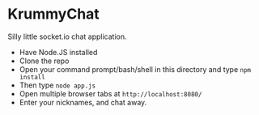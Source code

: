# KrummyChat
Silly little socket.io chat application.

- Have Node.JS installed
- Clone the repo
- Open your command prompt/bash/shell in this directory and type `npm install`
- Then type `node app.js`
- Open multiple browser tabs at `http://localhost:8080/`
- Enter your nicknames, and chat away.
